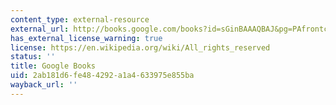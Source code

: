 ```yaml
---
content_type: external-resource
external_url: http://books.google.com/books?id=sGinBAAAQBAJ&pg=PAfrontcover
has_external_license_warning: true
license: https://en.wikipedia.org/wiki/All_rights_reserved
status: ''
title: Google Books
uid: 2ab181d6-fe48-4292-a1a4-633975e855ba
wayback_url: ''
---
```

